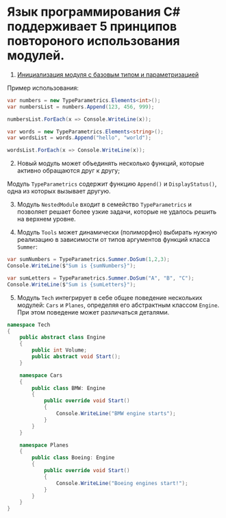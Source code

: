 # Язык программирования C# поддерживает 5 принципов повтороного использования модулей. 

1. [Инициализация модуля с базовым типом и параметризацией](TypeParametric/Modules.cs)

Пример использования:
~~~C#
var numbers = new TypeParametrics.Elements<int>();
var numbersList = numbers.Append(123, 456, 999);

numbersList.ForEach(x => Console.WriteLine(x));

var words = new TypeParametrics.Elements<string>();
var wordsList = words.Append("hello", "world");

wordsList.ForEach(x => Console.WriteLine(x));
~~~

2. Новый модуль может объединять несколько функций, которые активно обращаются друг к другу;

Модуль `TypeParametrics` содержит функцию `Append()` и `DisplayStatus()`, одна из которых вызывает другую.

3. Модуль `NestedModule` входит в семейство `TypeParametrics` и позволяет решает более узкие задачи, которые не удалось решить на верхнем уровне.

4. Модуль `Tools` может динамически (полиморфно) выбирать нужную реализацию в зависимости от типов аргументов функций класса `Summer`: 
~~~C#
var sumNumbers = TypeParametrics.Summer.DoSum(1,2,3);
Console.WriteLine($"Sum is {sumNumbers}");

var sumLetters = TypeParametrics.Summer.DoSum("A", "B", "C");
Console.WriteLine($"Sum is {sumLetters}");
~~~

5. Модуль `Tech` интегрирует в себе общее поведение нескольких модулей: `Cars` и `Planes`, определяя его абстрактным классом `Engine`. При этом поведение может различаться деталями.

~~~C#
namespace Tech
{
    public abstract class Engine
    {
        public int Volume; 
        public abstract void Start();
    }

    namespace Cars
    {
        public class BMW: Engine
        {
            public override void Start()
            {
                Console.WriteLine("BMW engine starts");
            }
        } 
    }

    namespace Planes
    {
        public class Boeing: Engine
        {
            public override void Start()
            {
                Console.WriteLine("Boeing engines start!");
            }
        }
    }
}
~~~